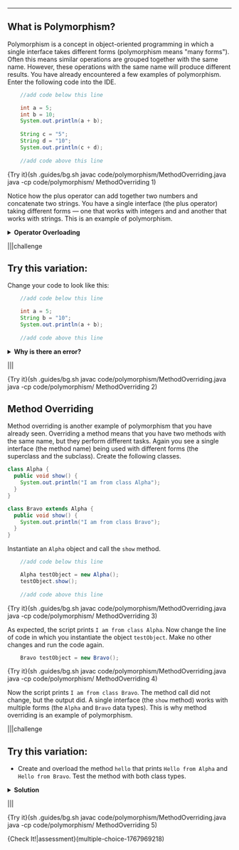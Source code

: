 ----------

## What is Polymorphism?

Polymorphism is a concept in object-oriented programming in which a single interface takes different forms (polymorphism means "many forms"). Often this means similar operations are grouped together with the same name. However, these operations with the same name will produce different results. You have already encountered a few examples of polymorphism. Enter the following code into the IDE.

```java
    //add code below this line

    int a = 5;
    int b = 10;
    System.out.println(a + b);
    
    String c = "5";
    String d = "10";
    System.out.println(c + d);
    
    //add code above this line
```

{Try it}(sh .guides/bg.sh javac code/polymorphism/MethodOverriding.java java -cp code/polymorphism/ MethodOverriding 1)

Notice how the plus operator can add together two numbers and concatenate two strings. You have a single interface (the plus operator) taking different forms — one that works with integers and and another that works with strings. This is an example of polymorphism.

<details>
  <summary><strong>Operator Overloading</strong></summary>
  Because the plus operator can work with different forms, we can say that it is overloaded. Java overloads this operator by default. However, a user cannot manually overload an operator.
</details>

|||challenge
## Try this variation:
Change your code to look like this:
```java
    //add code below this line

    int a = 5;
    String b = "10";
    System.out.println(a + b);
    
    //add code above this line
```

<details>
  <summary><strong>Why is there an error?</strong></summary>
Polymorphism allows Java to use the plus operator with different data types, but that does not mean that the plus operator can be used with all data types. The example above causes an error message because the plus operator cannot be used with an integer and a string. There are limits to polymorphism.
</details>

|||

{Try it}(sh .guides/bg.sh javac code/polymorphism/MethodOverriding.java java -cp code/polymorphism/ MethodOverriding 2)

## Method Overriding

Method overriding is another example of polymorphism that you have already seen. Overriding a method means that you have two methods with the same name, but they perform different tasks. Again you see a single interface (the method name) being used with different forms (the superclass and the subclass). Create the following classes.

```java
class Alpha {
  public void show() {
    System.out.println("I am from class Alpha");
  }
}

class Bravo extends Alpha {
  public void show() {
    System.out.println("I am from class Bravo");
  }
}
```

Instantiate an `Alpha` object and call the `show` method.

```java
    //add code below this line

    Alpha testObject = new Alpha();
    testObject.show();
    
    //add code above this line
```

{Try it}(sh .guides/bg.sh javac code/polymorphism/MethodOverriding.java java -cp code/polymorphism/ MethodOverriding 3)

As expected, the script prints `I am from class Alpha`. Now change the line of code in which you instantiate the object `testObject`. Make no other changes and run the code again.

```java
    Bravo testObject = new Bravo();
```

{Try it}(sh .guides/bg.sh javac code/polymorphism/MethodOverriding.java java -cp code/polymorphism/ MethodOverriding 4)

Now the script prints `I am from class Bravo`. The method call did not change, but the output did. A single interface (the `show` method) works with multiple forms (the `Alpha` and `Bravo` data types). This is why method overriding is an example of polymorphism.

|||challenge
## Try this variation:
* Create and overload the method `hello` that prints `Hello from Alpha` and `Hello from Bravo`. Test the method with both class types.
<details>
  <summary><strong>Solution</strong></summary>

  ```java
  class Alpha {
    public void show() {
      System.out.println("I am from class Alpha");
    }

    public void hello() {
      System.out.println("Hello from Alpha")
    }
  }

  class Bravo extends Alpha {
    public void show() {
      System.out.println("I am from class Bravo");
    }

    public void hello() {
      System.out.println("Hello from Bravo")
    }
  }
  ```

</details>

|||

{Try it}(sh .guides/bg.sh javac code/polymorphism/MethodOverriding.java java -cp code/polymorphism/ MethodOverriding 5)

{Check It!|assessment}(multiple-choice-1767969218)
